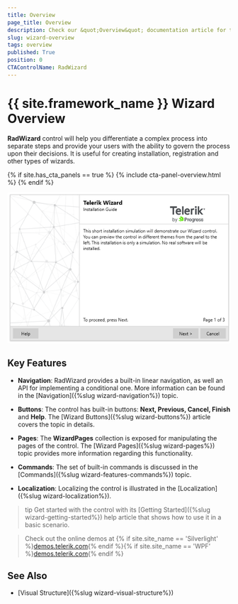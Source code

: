 ```yaml
---
title: Overview
page_title: Overview
description: Check our &quot;Overview&quot; documentation article for the RadWizard {{ site.framework_name }} control.
slug: wizard-overview
tags: overview
published: True
position: 0
CTAControlName: RadWizard
---
```


# {{ site.framework_name }} Wizard Overview

__RadWizard__ control will help you differentiate a complex process into separate steps and provide your users with the ability to govern the process upon their decisions. It is useful for creating installation, registration and other types of wizards.

{% if site.has_cta_panels == true %}
{% include cta-panel-overview.html %}
{% endif %}

![Wizard Custom Navigation](images/radwizard_custom_navigation.png)

## Key Features

* __Navigation__: RadWizard provides a built-in linear navigation, as well an API for implementing a conditional one. More information can be found in the [Navigation]({%slug wizard-navigation%}) topic.

* __Buttons__: The control has built-in buttons: __Next, Previous, Cancel, Finish__ and __Help__. The [Wizard Buttons]({%slug wizard-buttons%}) article covers the topic in details.

* __Pages__: The __WizardPages__ collection is exposed for manipulating the pages of the control. The [Wizard Pages]({%slug wizard-pages%}) topic provides more information regarding this functionality.

* __Commands__: The set of built-in commands is discussed in the [Commands]({%slug wizard-features-commands%}) topic.

* __Localization__: Localizing the control is illustrated in the [Localization]({%slug wizard-localization%}).

>tip Get started with the control with its [Getting Started]({%slug wizard-getting-started%}) help article that shows how to use it in a basic scenario.

> Check out the online demos at {% if site.site_name == 'Silverlight' %}[demos.telerik.com](https://demos.telerik.com/silverlight/#Wizard/FirstLook){% endif %}{% if site.site_name == 'WPF' %}[demos.telerik.com](https://demos.telerik.com/wpf/){% endif %}

## See Also

* [Visual Structure]({%slug wizard-visual-structure%})
